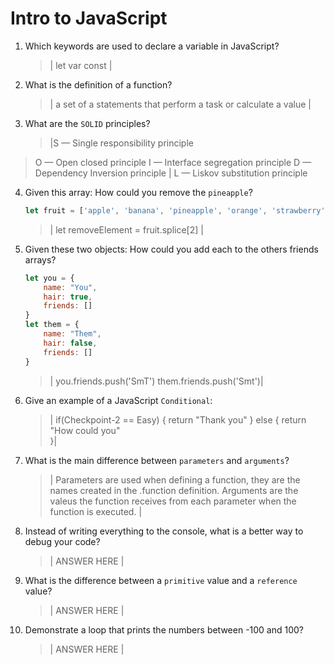 # Intro to JavaScript
01. Which keywords are used to declare a variable in JavaScript?

    > | let var   const |

02. What is the definition of a function?

    > | a set of a statements that perform a task or calculate a value |

03. What are the `SOLID` principles?

    > |S — Single responsibility principle
>O — Open closed principle
>I — Interface segregation principle
>D — Dependency Inversion principle |
>L — Liskov substitution principle

04. Given this array: How could you remove the `pineapple`?

    ```js
    let fruit = ['apple', 'banana', 'pineapple', 'orange', 'strawberry']
    ```

    > | let removeElement = fruit.splice[2] |

05. Given these two objects: How could you add each to the others friends arrays?

    ```js
    let you = {
        name: "You",
        hair: true,
        friends: []
    }
    let them = {
        name: "Them",
        hair: false,
        friends: []
    }
    ```

    > | you.friends.push('SmT')
    > them.friends.push('Smt')|

06. Give an example of a JavaScript `Conditional`:

    > | if(Checkpoint-2 == Easy) {
    >       return "Thank you"
    >} else {
     > return "How could you"  
    >}|

07. What is the main difference between `parameters` and `arguments`?

    > |  Parameters are used when defining a function, they are the names created in the .function definition. Arguments are the valeus the function receives from each parameter when the function is executed. |

08. Instead of writing everything to the console, what is a better way to debug your code?

    > | ANSWER HERE |

09. What is the difference between a `primitive` value and a `reference` value?

    > | ANSWER HERE |

10. Demonstrate a loop that prints the numbers between -100 and 100?

    > | ANSWER HERE |

